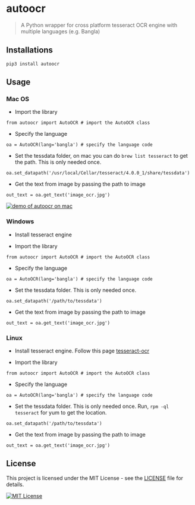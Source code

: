 # autoocr
> A Python wrapper for cross platform tesseract OCR engine with multiple languages (e.g. Bangla)

## Installations

```
pip3 install autoocr
```

## Usage

### Mac OS

* Import the library

```
from autoocr import AutoOCR # import the AutoOCR class
```

* Specify the language

```
oa = AutoOCR(lang='bangla') # specify the language code
```
* Set the tessdata folder, on mac you can do `brew list tesseract` to get the path. This is only needed once.

```
oa.set_datapath('/usr/local/Cellar/tesseract/4.0.0_1/share/tessdata')
```
* Get the text from image by passing the path to image

```
out_text = oa.get_text('image_ocr.jpg')
```

[![demo of autoocr on mac](demo.gif)](https://www.youtube.com/channel/UCVaObCskAlvvctDP9vZvW6w)


### Windows

* Install tesseract engine

* Import the library

```
from autoocr import AutoOCR # import the AutoOCR class
```

* Specify the language

```
oa = AutoOCR(lang='bangla') # specify the language code
```
* Set the tessdata folder. This is only needed once.

```
oa.set_datapath('/path/to/tessdata')
```
* Get the text from image by passing the path to image

```
out_text = oa.get_text('image_ocr.jpg')
```


### Linux

* Install tesseract engine. Follow this page [tesseract-ocr](https://tesseract-ocr.github.io/)

* Import the library

```
from autoocr import AutoOCR # import the AutoOCR class
```

* Specify the language

```
oa = AutoOCR(lang='bangla') # specify the language code
```
* Set the tessdata folder. This is only needed once. Run, `rpm -ql tesseract` for yum to get the location.

```
oa.set_datapath('/path/to/tessdata')
```
* Get the text from image by passing the path to image

```
out_text = oa.get_text('image_ocr.jpg')
```


## License

This project is licensed under the MIT License - see the [LICENSE](LICENSE) file for details.

[![MIT License](https://opensource.org/files/CDPost.png)](https://opensource.org/)

